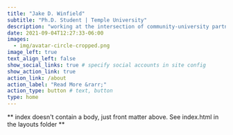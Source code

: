 ```yaml
---
title: "Jake D. Winfield"
subtitle: "Ph.D. Student | Temple University"
description: "working at the intersection of community-university partnerships and college access to create a just and equitable future"
date: 2021-09-04T12:27:33-06:00
images:
  - img/avatar-circle-cropped.png
image_left: true
text_align_left: false
show_social_links: true # specify social accounts in site config
show_action_link: true
action_link: /about
action_label: "Read More &rarr;"
action_type: button # text, button
type: home
---
```


** index doesn't contain a body, just front matter above.
See index.html in the layouts folder **
